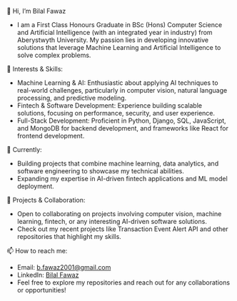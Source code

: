 <!---
Bfawaz2001/Bfawaz2001 is a ✨ special ✨ repository because its `README.md` (this file) appears on your GitHub profile.
You can click the Preview link to take a look at your changes.
--->

👋 Hi, I’m Bilal Fawaz
- I am a First Class Honours Graduate in BSc (Hons) Computer Science and Artificial Intelligence (with an integrated year in industry) from Aberystwyth University. My passion lies in developing innovative solutions that
  leverage Machine Learning and Artificial Intelligence to solve complex problems.

👀 Interests & Skills:
- Machine Learning & AI: Enthusiastic about applying AI techniques to real-world challenges, particularly in computer vision, natural language processing, and predictive modeling.
- Fintech & Software Development: Experience building scalable solutions, focusing on performance, security, and user experience.
- Full-Stack Development: Proficient in Python, Django, SQL, JavaScript, and MongoDB for backend development, and frameworks like React for frontend development.

🌱 Currently:
- Building projects that combine machine learning, data analytics, and software engineering to showcase my technical abilities.
- Expanding my expertise in AI-driven fintech applications and ML model deployment.

💼 Projects & Collaboration:
- Open to collaborating on projects involving computer vision, machine learning, fintech, or any interesting AI-driven software solutions.
- Check out my recent projects like Transaction Event Alert API and other repositories that highlight my skills.

📫 How to reach me:
- Email: b.fawaz2001@gmail.com
- LinkedIn: [Bilal Fawaz](https://www.linkedin.com/in/bilal-fawaz)
- Feel free to explore my repositories and reach out for any collaborations or opportunities!

